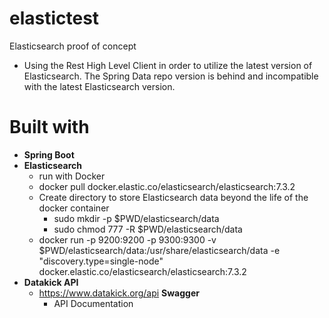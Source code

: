 # elastictest

Elasticsearch proof of concept
- Using the Rest High Level Client in order to utilize the latest version of Elasticsearch. The Spring Data repo version is behind and incompatible with the latest Elasticsearch version.

# Built with
- **Spring Boot**
- **Elasticsearch**
    - run with Docker
    - docker pull docker.elastic.co/elasticsearch/elasticsearch:7.3.2
    - Create directory to store Elasticsearch data beyond the life of the docker container
        - sudo mkdir -p $PWD/elasticsearch/data
        - sudo chmod 777 -R $PWD/elasticsearch/data
    - docker run -p 9200:9200 -p 9300:9300 -v $PWD/elasticsearch/data:/usr/share/elasticsearch/data -e "discovery.type=single-node" docker.elastic.co/elasticsearch/elasticsearch:7.3.2
- **Datakick API**
  - https://www.datakick.org/api
  **Swagger**
    - API Documentation
